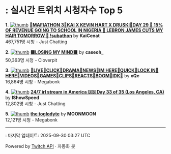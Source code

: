 # : 실시간 트위치 시청자수 Top 5

**1.** [![thumb](https://static-cdn.jtvnw.net/previews-ttv/live_user_kaicenat-320x180.jpg)](https://twitch.tv/KaiCenat)
**[🎉MAFIATHON 3🎉KAI X KEVIN HART X DRUSKI🎉DAY 29 🎉 15% OF REVENUE GOING TO SCHOOL IN NIGERIA 🎉 LEBRON JAMES CUTS MY HAIR TOMORROW 🎉 !subathon](https://twitch.tv/KaiCenat)** by **KaiCenat**<br>467,751명 시청  - Just Chatting

**2.** [![thumb](https://static-cdn.jtvnw.net/previews-ttv/live_user_caseoh_-320x180.jpg)](https://twitch.tv/caseoh_)
**[🟨LOSING MY MIND🟨](https://twitch.tv/caseoh_)** by **caseoh_**<br>50,363명 시청  - Cloverpit

**3.** [![thumb](https://static-cdn.jtvnw.net/previews-ttv/live_user_xqc-320x180.jpg)](https://twitch.tv/xQc)
**[🤍LIVE🤍CLICK🤍DRAMA🤍NEWS🤍IM HERE🤍QUICK🤍LOCK IN🤍HERE🤍VIDEOS🤍GAMES🤍CLIPS🤍REACTS🤍BOOM🤍IDK🤍](https://twitch.tv/xQc)** by **xQc**<br>16,864명 시청  - Megabonk

**4.** [![thumb](https://static-cdn.jtvnw.net/previews-ttv/live_user_ishowspeed-320x180.jpg)](https://twitch.tv/IShowSpeed)
**[24/7 irl stream in America 🇺🇸 Day 33 of 35 (Los Angeles, CA)](https://twitch.tv/IShowSpeed)** by **IShowSpeed**<br>12,802명 시청  - Just Chatting

**5.** [![thumb](https://static-cdn.jtvnw.net/previews-ttv/live_user_moonmoon-320x180.jpg)](https://twitch.tv/MOONMOON)
**[the toglodyte](https://twitch.tv/MOONMOON)** by **MOONMOON**<br>12,121명 시청  - Megabonk


---
: 마지막 업데이트: 2025-09-30 03:27 UTC

Powered by [Twitch API](https://dev.twitch.tv/docs/api/reference) · 자동화 봇